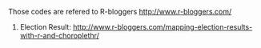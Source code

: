 Those codes are refered to R-bloggers
http://www.r-bloggers.com/

1. Election Result: http://www.r-bloggers.com/mapping-election-results-with-r-and-choroplethr/
